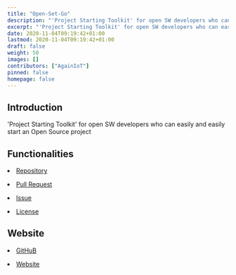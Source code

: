```yaml
---
title: "Open-Set-Go"
description: "'Project Starting Toolkit' for open SW developers who can easily and easily start an Open Source project"
excerpt: "'Project Starting Toolkit' for open SW developers who can easily and easily start an Open Source project"
date: 2020-11-04T09:19:42+01:00
lastmod: 2020-11-04T09:19:42+01:00
draft: false
weight: 50
images: []
contributors: ["AgainIoT"]
pinned: false
homepage: false
---
```

## Introduction
 'Project Starting Toolkit' for open SW developers who can easily and easily start an Open Source project
 
 ## Functionalities
[<li> Repository]()

[<li> Pull Request]()

[<li> Issue]()

[<li> License]()


## Website
[<li> GitHuB](https://github.com/AgainIoT/Open-Set-Go)

[<li> Website]()